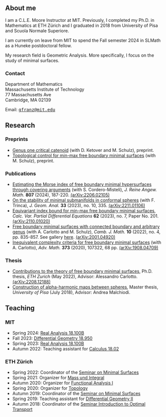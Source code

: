 ## About me

I am a C.L.E. Moore Instructor at MIT. Previously, I completed my Ph.D. in Mathematics at ETH Zürich and I graduated in 2018 from University of Pisa and Scuola Normale Superiore.

I am currently on leave from MIT to spend the Fall semester 2024 in SLMath as a Huneke postdoctoral fellow. 

My research field is Geometric Analysis. More specifically, I focus on the study of minimal surfaces.

### Contact

Department of Mathematics  
Massachusetts Institute of Technology  
77 Massachusetts Ave  
Cambridge, MA 02139

Email: <tt>gfranz@mit.edu</tt>




## Research


### Preprints

- [Genus one critical catenoid](https://arxiv.org/abs/2409.12588) (with D. Ketover and M. Schulz), preprint.
- [Topological control for min-max free boundary minimal surfaces](https://arxiv.org/abs/2307.00941) (with M. Schulz), preprint.

### Publications

- [Estimating the Morse index of free boundary minimal hypersurfaces through covering arguments](https://doi.org/10.1515/crelle-2023-0087) (with S. Cordero-Misteli), *J. Reine Angew. Math.* **807** (2024), 187-220. [(arXiv:2206.02105)](https://arxiv.org/abs/2206.02105)
- [On the stability of minimal submanifolds in conformal spheres](https://doi.org/10.1007/s12220-023-01398-4) (with F. Trinca), *J. Geom. Anal.* **33** (2023), no. 10, 335. [(arXiv:2211.01106)](https://arxiv.org/abs/2211.01106)
- [Equivariant index bound for min-max free boundary minimal surfaces](https://doi.org/10.1007/s00526-023-02514-6), *Calc. Var. Partial Differential Equations* **62** (2023), no. 7, Paper No. 201. [(arXiv:2110.01020)](https://arxiv.org/abs/2110.01020)
- [Free boundary minimal surfaces with connected boundary and arbitrary genus](https://dx.doi.org/10.4310/CJM.2022.v10.n4.a3) (with A. Carlotto and M. Schulz), *Camb. J. Math.* **10** (2022), no. 4, pp. 835-857. See gallery [here](https://mbschulz.github.io/fbms/connected_boundary.html). [(arXiv:2001.04920)](https://arxiv.org/abs/2001.04920)
- [Inequivalent complexity criteria for free boundary minimal surfaces](https://doi.org/10.1016/j.aim.2020.107322) (with A. Carlotto), *Adv. Math.* **373** (2020), 107322, 68 pp. [(arXiv:1908.04709)](https://arxiv.org/abs/1908.04709)

### Thesis

- [Contributions to the theory of free boundary minimal surfaces](https://doi.org/10.3929/ethz-b-000579329), Ph.D. thesis, *ETH Zurich* (May 2022), Advisor: Alessandro Carlotto. [(arXiv:2208.12188)](https://arxiv.org/abs/2208.12188)
- [Construction of alpha-harmonic maps between spheres](https://etd.adm.unipi.it/t/etd-06262018-214528/), Master thesis, *University of Pisa* (July 2018), Advisor: Andrea Malchiodi.


## Teaching

### MIT

- Spring 2024: [Real Analysis 18.100B](https://canvas.mit.edu/courses/24281)
- Fall 2023: [Differential Geometry 18.950](https://canvas.mit.edu/courses/21683)
- Spring 2023: [Real Analysis 18.100B](https://canvas.mit.edu/courses/18707)
- Autumn 2022: Teaching assistant for [Calculus 18.02](https://canvas.mit.edu/courses/15822)

### ETH Zürich

- Spring 2022: Coordinator of the [Seminar on Minimal Surfaces](https://metaphor.ethz.ch/x/2022/fs/401-3830-22L)
- Spring 2021: Organizer for [Mass und Integral](https://metaphor.ethz.ch/x/2021/fs/401-2284-00L/)
- Autumn 2020: Organizer for [Functional Analysis I](https://metaphor.ethz.ch/x/2020/hs/401-3461-00L/)
- Spring 2020: Organizer for [Topology](https://metaphor.ethz.ch/x/2020/fs/401-2554-00L/)
- Autumn 2019: Coordinator of the [Seminar on Minimal Surfaces](https://metaphor.ethz.ch/x/2019/hs/401-3830-69L/)
- Spring 2019: Teaching assistant for [Differential Geometry II](http://vvz.ethz.ch/Vorlesungsverzeichnis/lerneinheit.view?lerneinheitId=127597&semkez=2019S&ansicht=KATALOGDATEN&lang=en)
- Autumn 2018: Coordinator of the [Seminar Introduction to Optimal Transport](https://metaphor.ethz.ch/x/2018/hs/401-3350-68L/)
